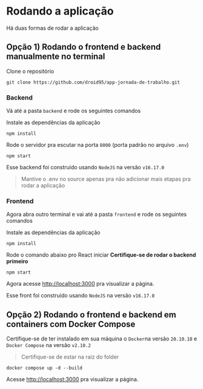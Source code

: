 # Rodando a aplicação
Há duas formas de rodar a aplicação

## Opção 1) Rodando o frontend e backend manualmente no terminal

Clone o repositório
```
git clone https://github.com/droid95/app-jornada-de-trabalho.git
```

### Backend

Vá até a pasta `backend` e rode os seguintes comandos

Instale as dependências da aplicação
```
npm install
```

Rode o servidor pra escutar na porta `8000` (porta padrão no arquivo `.env`)
```
npm start
```

Esse backend foi construído usando `NodeJS` na versão `v16.17.0`

> Mantive o .env no source apenas pra não adicionar mais etapas pra rodar a aplicação

### Frontend

Agora abra outro terminal e vai até a pasta `frontend` e rode os seguintes comandos

Instale as dependências da aplicação
```
npm install
```

Rode o comando abaixo pro React iniciar
**Certifique-se de rodar o backend primeiro**
```
npm start
```

Agora acesse [http://localhost:3000](http://localhost:3000) pra visualizar a página.

Esse front foi construído usando `NodeJS` na versão `v16.17.0`

## Opção 2) Rodando o frontend e backend em containers com Docker Compose

Certifique-se de ter instalado em sua máquina o `Docker`na versão `20.10.18` e `Docker Compose` na versão `v2.10.2`

> Certifique-se de estar na raiz do folder

```
docker compose up -d --build
```

Acesse [http://localhost:3000](http://localhost:3000) pra visualizar a página.
